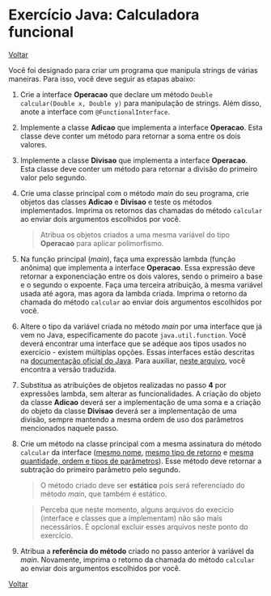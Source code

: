 # Exercício Java: Calculadora funcional

[Voltar](../../../README.md)

Você foi designado para criar um programa que manipula strings de várias maneiras. Para isso, você deve seguir as etapas abaixo:

1. Crie a interface **Operacao** que declare um método `Double calcular(Double x, Double y)` para manipulação de strings. Além disso, anote a interface com `@FunctionalInterface`.

2. Implemente a classe **Adicao** que implementa a interface **Operacao**. Esta classe deve conter um método para retornar a soma entre os dois valores.

3. Implemente a classe **Divisao** que implementa a interface **Operacao**. Esta classe deve conter um método para retornar a divisão do primeiro valor pelo segundo.

4. Crie uma classe principal com o método _main_ do seu programa, crie objetos das classes **Adicao** e **Divisao** e teste os métodos implementados. Imprima os retornos das chamadas do método `calcular` ao enviar dois argumentos escolhidos por você.

   > Atribua os objetos criados a uma mesma variável do tipo **Operacao** para aplicar polimorfismo.

5. Na função principal (_main_), faça uma expressão lambda (função anônima) que implementa a interface **Operacao**. Essa expressão deve retornar a exponenciação entre os dois valores, sendo o primeiro a base e o segundo o expoente. Faça uma terceira atribuição, à mesma variável usada até agora, mas agora da lambda criada. Imprima o retorno da chamada do método `calcular` ao enviar dois argumentos escolhidos por você.

6. Altere o tipo da variável criada no método _main_ por uma interface que já vem no Java, especificamente do pacote `java.util.function`. Você deverá encontrar uma interface que se adéque aos tipos usados no exercício - existem múltiplas opções. Essas interfaces estão descritas na [documentação oficial do Java](https://docs.oracle.com/javase/8/docs/api/java/util/function/package-summary.html). Para auxiliar, [neste arquivo](../../../util/java.util.function.md), você encontra a versão traduzida.

7. Substitua as atribuições de objetos realizadas no passo **4** por expressões lambda, sem alterar as funcionalidades. A criação do objeto da classe **Adicao** deverá ser a implementação de uma soma e a criação do objeto da classe **Divisao** deverá ser a implementação de uma divisão, sempre mantendo a mesma ordem de uso dos parâmetros mencionados naquele passo.

8. Crie um método na classe principal com a mesma assinatura do método `calcular` da interface (<u>mesmo nome</u>, <u>mesmo tipo de retorno</u> e <u>mesma quantidade, ordem e tipos de parâmetros</u>). Esse método deve retornar a subtração do primeiro parâmetro pelo segundo.

   > O método criado deve ser **estático** pois será referenciado do método _main_, que também é estático.

   > Perceba que neste momento, alguns arquivos do execício (interface e classes que a implementam) não são mais necessários. É opcional excluir esses arquivos neste ponto do exercício.

9. Atribua a **referência do método** criado no passo anterior à variável da _main_. Novamente, imprima o retorno da chamada do método `calcular` ao enviar dois argumentos escolhidos por você.

[Voltar](../../../README.md)
